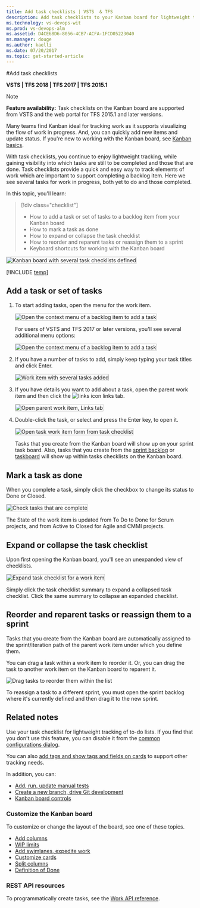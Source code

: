 ```yaml
---
title: Add task checklists | VSTS  & TFS  
description: Add task checklists to your Kanban board for lightweight tracking of to do lists when working in Visual Studio Team Services (VSTS) and Team Foundation Server (TFS)    
ms.technology: vs-devops-wit
ms.prod: vs-devops-alm
ms.assetid: D4CE68D6-8056-4CB7-ACFA-1FCD05223040  
ms.manager: douge
ms.author: kaelli
ms.date: 07/20/2017
ms.topic: get-started-article
---
```


#Add task checklists

<b>VSTS | TFS 2018 | TFS 2017 | TFS 2015.1</b> 


> [!NOTE]  
> **Feature availability:** Task checklists on the Kanban board are supported from VSTS and the web portal for TFS 2015.1 and later versions.  

Many teams find Kanban ideal for tracking work as it supports visualizing the flow of work in progress. And, you can quickly add new items and update status. If you're new to working with the Kanban board, see [Kanban basics](kanban-basics.md).  

With task checklists, you continue to enjoy lightweight tracking, while gaining visibility into which tasks are still to be completed and those that are done. Task checklists provide a quick and easy way to track elements of work which are important to support completing a backlog item. Here we see several tasks for work in progress, both yet to do and those completed.  

In this topic, you'll learn: 
> [!div class="checklist"] 
> * How to add a task or set of tasks to a backlog item from your Kanban board  
> * How to mark a task as done 
> * How to expand or collapse the task checklist  
> * How to reorder and reparent tasks or reassign them to a sprint
> * Keyboard shortcuts for working with the Kanban board 
  
<img src="_img/kanban-task-checklists.png" alt="Kanban board with several task checklists defined" style="border: 1px solid #C3C3C3;" />  


[!INCLUDE [temp](../_shared/image-differences.md)]  


## Add a task or set of tasks 

1. To start adding tasks, open the menu for the work item.  

	<img src="_img/kanban-board-add-task-checklist.png" alt="Open the context menu of a backlog item to add a task" style="border: 1px solid #C3C3C3;" />  

	For users of VSTS and TFS 2017 or later versions, you'll see several additional menu options: 

	<img src="_img/add-tasks-menu-options-vs-ts.png" alt="Open the context menu of a backlog item to add a task" style="border: 1px solid #C3C3C3;" /> 

2. If you have a number of tasks to add, simply keep typing your task titles and click Enter. 

	<img src="_img/kanban-board-task-checklists-added.png" alt="Work item with several tasks added" style="border: 1px solid #C3C3C3;" />  

3.	If you have details you want to add about a task, open the parent work item and then click the ![links icon](../_img/icons/icon-links-tab-wi.png) links tab. 

	<img src="_img/add-task-checklist-open-task.png" alt="Open parent work item, Links tab" style="border: 1px solid #C3C3C3;" />  

4. Double-click the task, or select and press the Enter key, to open it.   

	<img src="_img/kanban-board-open-task-form.png" alt="Open task work item form from task checklist" style="border: 1px solid #C3C3C3;" />  

	Tasks that you create from the Kanban board will show up on your sprint task board. Also, tasks that you create from the [sprint backlog](../scrum/sprint-planning.md) or [taskboard](../scrum/task-board.md) will show up within tasks checklists on the Kanban board.  

## Mark a task as done 

When you complete a task, simply click the checkbox to change its status to Done or Closed. 

<img src="_img/kanban-check-done-tasks.png" alt="Check tasks that are complete" style="border: 1px solid #C3C3C3;" />  
 
The State of the work item is updated from To Do to Done for Scrum projects, and from Active to Closed for Agile and CMMI projects.  

## Expand or collapse the task checklist  

Upon first opening the Kanban board, you'll see an unexpanded view of checklists.

<img src="_img/kanban-board-first-open-collapsed-checklists.png" alt="Expand task checklist for a work item" style="border: 1px solid #C3C3C3;" /> 

Simply click the task checklist summary to expand a collapsed task checklist. Click the same summary to collapse an expanded checklist. 


## Reorder and reparent tasks or reassign them to a sprint

Tasks that you create from the Kanban board are automatically assigned to the sprint/iteration path of the parent work item under which you define them. 

You can drag a task within a work item to reorder it. Or, you can drag the task to another work item on the Kanban board to reparent it. 

![Drag tasks to reorder them within the list](_img/task-checklist-reorder-tasks.png)  

To reassign a task to a different sprint, you must open the sprint backlog where it's currently defined and then drag it to the new sprint.  


## Related notes  
Use your task checklist for lightweight tracking of to-do lists. If you find that you don't use this feature, you can disable it from the [common configurations dialog](../customize/customize-cards.md#annotations). 

You can also [add tags and show tags and fields on cards](../customize/customize-cards.md) to support other tracking needs.  

In addition, you can:  

- [Add, run, update manual tests](add-run-update-tests.md)
- [Create a new branch, drive Git development](../backlogs/connect-work-items-to-git-dev-ops.md)
- [Kanban board controls](kanban-board-controls.md)

### Customize the Kanban board 
To customize or change the layout of the board, see one of these topics. 

* [Add columns](add-columns.md)  
* [WIP limits](wip-limits.md)  
* [Add swimlanes, expedite work](expedite-work.md)   
* [Customize cards](../customize/customize-cards.md)  
* [Split columns](split-columns.md)   
* [Definition of Done](definition-of-done.md)  


### REST API resources
To programmatically create tasks, see the [Work API reference](https://www.visualstudio.com/en-us/integrate/api/wit/batch).
